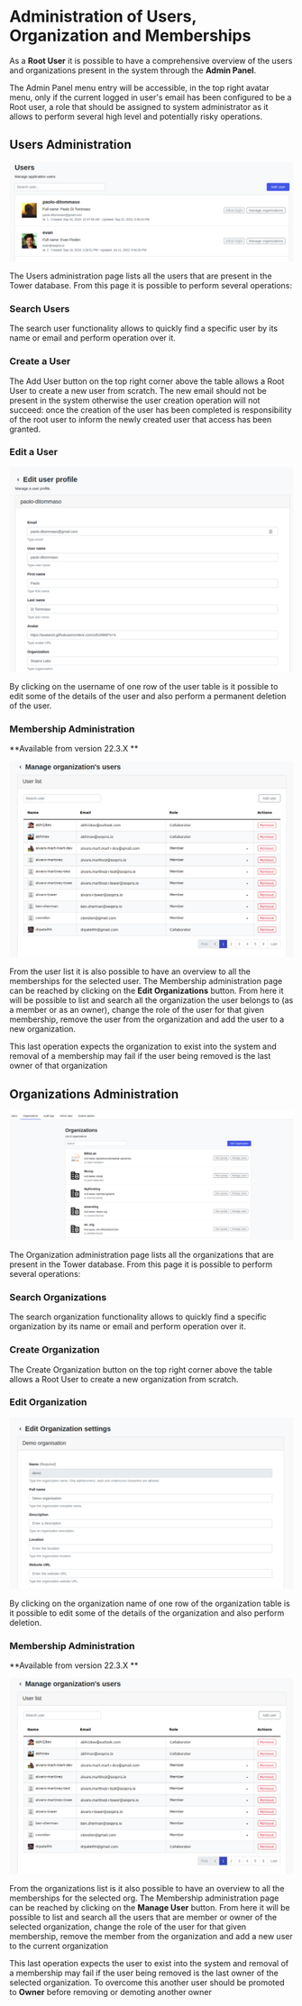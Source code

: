 # Administration of Users, Organization and Memberships

As a **Root User** it is possible to have a comprehensive overview of the users and organizations present in the system through the **Admin Panel**.

The Admin Panel menu entry will be accessible, in the top right avatar menu, only if the current logged in user's email has been configured to be a Root user, a role that should be assigned to system administrator as it allows to perform several high level and potentially risky operations.

## Users Administration

![](_images/manage_orgs_button.png)

The Users administration page lists all the users that are present in the Tower database. From this page it is possible to perform several operations:

### Search Users
The search user functionality allows to quickly find a specific user by its name or email and perform operation over it.

### Create a User
The Add User button on the top right corner above the table allows a Root User to create a new user from scratch. The new email should not be present in the system otherwise the user creation operation will not succeed: once the creation of the user has been completed is responsibility of the root user to inform the newly created user that access has been granted.

### Edit a User

![](_images/edit_user.png)

By clicking on the username of one row of the user table is it possible to edit some of the details of the user and also perform a permanent deletion of the user.


### Membership Administration 

**Available from version 22.3.X **

![](_images/organization_members.png)

From the user list it is also possible to have an overview to all the memberships for the selected user. The Membership administration page can be reached by clicking on the **Edit Organizations** button. From here it will be possible to list and search all the organization the user belongs to (as a member or as an owner), change the role of the user for that given membership, remove the user from the organization and add the user to a new organization. 

This last operation expects the organization to exist into the system and removal of a membership may fail if the user being removed is the last owner of that organization

## Organizations Administration

![](_images/organization_administration.png)

The Organization administration page lists all the organizations that are present in the Tower database. From this page it is possible to perform several operations:

### Search Organizations
The search organization functionality allows to quickly find a specific organization by its name or email and perform operation over it.

### Create Organization
The Create Organization button on the top right corner above the table allows a Root User to create a new organization from scratch.

### Edit Organization

![](_images/edit_organization.png)

By clicking on the organization name of one row of the organization table is it possible to edit some of the details of the organization and also perform deletion.


### Membership Administration 

**Available from version 22.3.X **

![](_images/organization_members.png)

From the organizations list is it also possible to have an overview to all the memberships for the selected org. The Membership administration page can be reached by clicking on the **Manage User** button. From here it will be possible to list and search all the users that are member or owner of the selected organization, change the role of the user for that given membership, remove the member from the organization and add a new user to the current organization

This last operation expects the user to exist into the system and removal of a membership may fail if the user being removed is the last owner of the selected organization. To overcome this another user should be promoted to **Owner** before removing or demoting another owner
